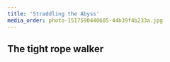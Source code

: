 ```yaml
---
title: 'Straddling the Abyss'
media_order: photo-1517590440605-44b39f4b233a.jpg
---
```



<p></p>
<h2>The tight rope walker</h2>
